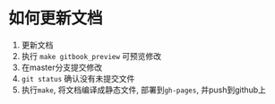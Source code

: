 # 如何更新文档

1. 更新文档
2. 执行 `make gitbook_preview` 可预览修改
3. 在master分支提交修改
4. `git status` 确认没有未提交文件
5. 执行`make`, 将文档编译成静态文件, 部署到`gh-pages`, 并push到github上